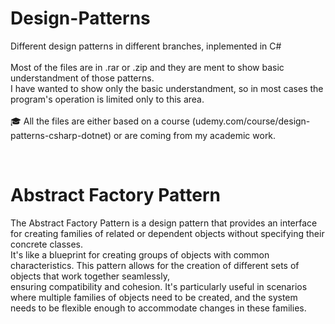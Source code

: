 # Design-Patterns
Different design patterns in different branches, inplemented in C# <br><br>
Most of the files are in .rar or .zip and they are ment to show basic understandment of those patterns. <br> 
I have wanted to show only the basic understandment, so in most cases the program's operation is limited only to this area. <br><br>
🎓 All the files are either based on a course (udemy.com/course/design-patterns-csharp-dotnet) or are coming from my academic work. 

<br>

# Abstract Factory Pattern

The Abstract Factory Pattern is a design pattern that provides an interface for creating families of related or dependent objects without specifying their concrete classes.<br>
It's like a blueprint for creating groups of objects with common characteristics. This pattern allows for the creation of different sets of objects that work together seamlessly,<br>
ensuring compatibility and cohesion. It's particularly useful in scenarios where multiple families of objects need to be created, and the system needs to be flexible enough to accommodate changes in these families.
